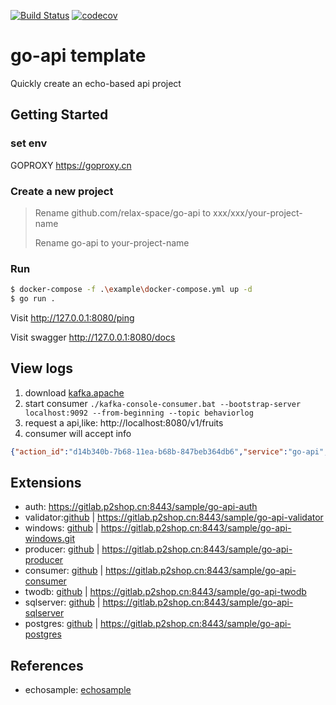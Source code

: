 [![Build Status](https://travis-ci.org/relax-space/go-api.svg?branch=master)](https://travis-ci.org/relax-space/go-api)
[![codecov](https://codecov.io/gh/relax-space/go-api/branch/master/graph/badge.svg)](https://codecov.io/gh/relax-space/go-api)

# go-api template

Quickly create an echo-based api project

## Getting Started

### set env
GOPROXY  https://goproxy.cn

### Create a new project
> Rename github.com/relax-space/go-api to xxx/xxx/your-project-name
> 
> Rename go-api to your-project-name

### Run
```bash
$ docker-compose -f .\example\docker-compose.yml up -d
$ go run .
```

Visit           http://127.0.0.1:8080/ping

Visit swagger   http://127.0.0.1:8080/docs

## View logs
1. download [kafka.apache](https://kafka.apache.org/downloads)
2. start consumer `./kafka-console-consumer.bat --bootstrap-server localhost:9092 --from-beginning --topic behaviorlog`
3. request a api,like: http://localhost:8080/v1/fruits
4. consumer will accept info

```json
{"action_id":"d14b340b-7b68-11ea-b68b-847beb364db6","service":"go-api","timestamp":"2020-04-11T04:21:10.657333+08:00","remote_ip":"::1","host":"localhost:8080","uri":"/v1/fruits","method":"GET","path":"/v1/fruits","referer":"http://localhost:8080/docs","user_agent":"Mozilla/5.0 (Windows NT 10.0; Win64; x64) AppleWebKit/537.36 (KHTML, like Gecko) Chrome/80.0.3987.149 Safari/537.36","status":200,"latency":29999000,"bytes_sent":67,"hostname":"SS-CN-XIAOXINMI","controller":"controllers.FruitAPIController","action":"GetAll"}
```

## Extensions

- auth: https://gitlab.p2shop.cn:8443/sample/go-api-auth 
- validator:[github](https://github.com/relax-space/go-api/go-api-validator) | https://gitlab.p2shop.cn:8443/sample/go-api-validator 
- windows: [github](https://github.com/relax-space/go-api/go-api-windows) | https://gitlab.p2shop.cn:8443/sample/go-api-windows.git 
- producer: [github](https://github.com/relax-space/go-api/go-api-producer) | https://gitlab.p2shop.cn:8443/sample/go-api-producer 
- consumer: [github](https://github.com/relax-space/go-api/go-api-consumer) | https://gitlab.p2shop.cn:8443/sample/go-api-consumer 
- twodb: [github](https://github.com/relax-space/go-api/go-api-twodb) | https://gitlab.p2shop.cn:8443/sample/go-api-twodb 
- sqlserver: [github](https://github.com/relax-space/go-api/go-api-sqlserver) | https://gitlab.p2shop.cn:8443/sample/go-api-sqlserver 
- postgres: [github](https://github.com/elandcloud/go-api-postgres) | https://gitlab.p2shop.cn:8443/sample/go-api-postgres


## References

- echosample: [echosample](https://github.com/pangpanglabs/echosample)


